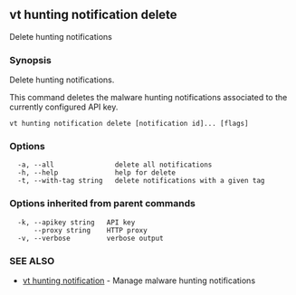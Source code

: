 ## vt hunting notification delete

Delete hunting notifications

### Synopsis

Delete hunting notifications.

This command deletes the malware hunting notifications associated to the
currently configured API key.

```
vt hunting notification delete [notification id]... [flags]
```

### Options

```
  -a, --all               delete all notifications
  -h, --help              help for delete
  -t, --with-tag string   delete notifications with a given tag
```

### Options inherited from parent commands

```
  -k, --apikey string   API key
      --proxy string    HTTP proxy
  -v, --verbose         verbose output
```

### SEE ALSO

* [vt hunting notification](vt_hunting_notification.md)	 - Manage malware hunting notifications

